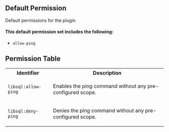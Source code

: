 ## Default Permission

Default permissions for the plugin

#### This default permission set includes the following:

- `allow-ping`

## Permission Table

<table>
<tr>
<th>Identifier</th>
<th>Description</th>
</tr>


<tr>
<td>

`libsql:allow-ping`

</td>
<td>

Enables the ping command without any pre-configured scope.

</td>
</tr>

<tr>
<td>

`libsql:deny-ping`

</td>
<td>

Denies the ping command without any pre-configured scope.

</td>
</tr>
</table>
